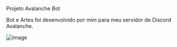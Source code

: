Projeto Avalanche Bot

Bot e Artes foi desenvolvido por mim para meu servidor de Discord Avalanche.

![image](https://github.com/Maarola/Avalacnhe-BOT-Discord/assets/126696230/64a88376-87c0-402b-96b6-b70492d79a6b)
